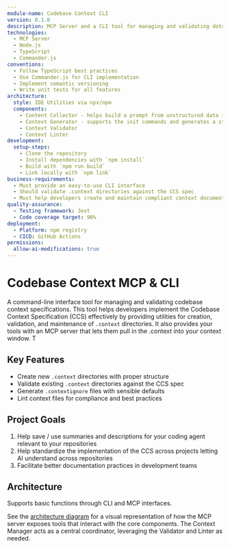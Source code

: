 ```yaml
---
module-name: Codebase Context CLI
version: 0.1.0
description: MCP Server and a CLI tool for managing and validating dotcontext (.context) directories.
technologies:
  - MCP Server
  - Node.js
  - TypeScript
  - Commander.js
conventions:
  - Follow TypeScript best practices
  - Use Commander.js for CLI implementation
  - Implement semantic versioning
  - Write unit tests for all features
architecture:
  style: IDE Utilities via npx/npm
  components:
    - Content Collector - helps build a prompt from unstructured data in main module and submodules (core prompt generation functionality)
    - Context Generator - supports the init commands and generates a starter template (analagous to git init)
    - Context Validator
    - Context Linter
development:
  setup-steps:
    - Clone the repository
    - Install dependencies with `npm install`
    - Build with `npm run build`
    - Link locally with `npm link`
business-requirements:
  - Must provide an easy-to-use CLI interface
  - Should validate .context directories against the CCS spec
  - Must help developers create and maintain compliant context documentation
quality-assurance:
  - Testing framework: Jest
  - Code coverage target: 90%
deployment:
  - Platform: npm registry
  - CICD: GitHub Actions
permissions:
  allow-ai-modifications: true
---
```


# Codebase Context MCP & CLI

A command-line interface tool for managing and validating codebase context specifications. This tool helps developers implement the Codebase Context Specification (CCS) effectively by providing utilities for creation, validation, and maintenance of `.context` directories. It also provides your tools with an MCP server that lets them pull in the .context into your context window. T

## Key Features

- Create new `.context` directories with proper structure
- Validate existing `.context` directories against the CCS spec
- Generate `.contextignore` files with sensible defaults
- Lint context files for compliance and best practices

## Project Goals

1. Help save / use summaries and descriptions for your coding agent relevant to your repositories
2. Help standardize the implementation of the CCS across projects letting AI understand across repositories
3. Facilitate better documentation practices in development teams

## Architecture

Supports basic functions through CLI and MCP interfaces.

See the [architecture diagram](diagrams/architecture.mmd) for a visual representation of how the MCP server exposes tools that interact with the core components. The Context Manager acts as a central coordinator, leveraging the Validator and Linter as needed.


